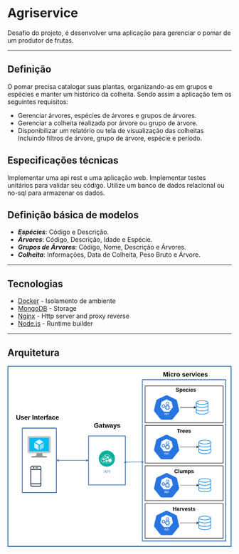 # Agriservice

Desafio do projeto, é desenvolver uma aplicação para gerenciar o pomar de um produtor de frutas.

***

## Definição

O pomar precisa catalogar suas plantas, organizando-as em grupos e espécies e manter um histórico da colheita. Sendo assim a aplicação tem os seguintes requisitos:

- Gerenciar árvores, espécies de árvores e grupos de árvores.
- Gerenciar a colheita realizada por árvore ou grupo de árvore.
- Disponibilizar um relatório ou tela de visualização das colheitas Incluindo filtros de árvore, grupo de árvore, espécie e período.

## Especificações técnicas

Implementar uma api rest e uma aplicação web.
Implementar testes unitários para validar seu código.
Utilize um banco de dados relacional ou no-sql para armazenar os dados.

## Definição básica de modelos

- ***Espécies***: Código e Descrição.
- ***Árvores***: Código, Descrição, Idade e Espécie.
- ***Grupos de Árvores***: Código, Nome, Descrição e Árvores.
- ***Colheita***: Informações, Data de Colheita, Peso Bruto e Árvore.

***

## Tecnologias

* [Docker](https://www.docker.com/) - Isolamento de ambiente
* [MongoDB](https://www.nginx.com/) - Storage
* [Nginx](https://www.nginx.com/) - Http server and proxy reverse
* [Node.js](https://nodejs.org/en/) - Runtime builder

***

## Arquitetura

![Arquitetura](./documents/architecture.png)